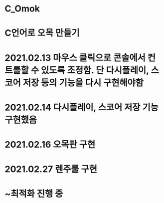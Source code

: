 # C_Omok
# C언어로 오목 만들기	 
# 2021.02.13 마우스 클릭으로 콘솔에서 컨트롤할 수 있도록 조정함. 단 다시플레이, 스코어 저장 등의 기능을 다시 구현해야함
# 2021.02.14 다시플레이, 스코어 저장 기능 구현했음 
# 2021.02.16 오목판 구현
# 2021.02.27 렌주룰 구현 
# ~최적화 진행 중 
